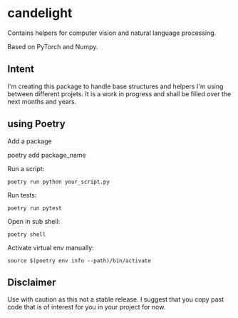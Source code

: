 # candelight

Contains helpers for computer vision and natural language processing.

Based on PyTorch and Numpy.

## Intent

I'm creating this package to handle base structures and helpers I'm using between different projets. It is a work in progress and shall be filled over the next months and years.

## using Poetry

Add a package

   poetry add package_name
   
Run a script:

    poetry run python your_script.py
    
Run tests:

    poetry run pytest

Open in sub shell:

    poetry shell

Activate virtual env manually:

    source $(poetry env info --path)/bin/activate


## Disclaimer

Use with caution as this not a stable release. I suggest that you copy past code that is of interest for you in your project for now.
